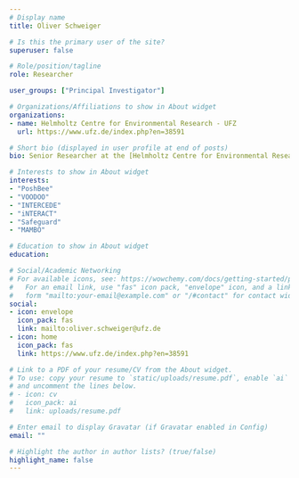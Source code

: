```yaml
---
# Display name
title: Oliver Schweiger

# Is this the primary user of the site?
superuser: false

# Role/position/tagline
role: Researcher

user_groups: ["Principal Investigator"]

# Organizations/Affiliations to show in About widget
organizations:
- name: Helmholtz Centre for Environmental Research - UFZ
  url: https://www.ufz.de/index.php?en=38591

# Short bio (displayed in user profile at end of posts)
bio: Senior Researcher at the [Helmholtz Centre for Environmental Research (UFZ)](https://www.ufz.de/index.php?en=38591)

# Interests to show in About widget
interests:
- "PoshBee"
- "VOODOO"
- "INTERCEDE"
- "iNTERACT"
- "Safeguard"
- "MAMBO"

# Education to show in About widget
education: 

# Social/Academic Networking
# For available icons, see: https://wowchemy.com/docs/getting-started/page-builder/#icons
#   For an email link, use "fas" icon pack, "envelope" icon, and a link in the
#   form "mailto:your-email@example.com" or "/#contact" for contact widget.
social:
- icon: envelope
  icon_pack: fas
  link: mailto:oliver.schweiger@ufz.de
- icon: home
  icon_pack: fas
  link: https://www.ufz.de/index.php?en=38591

# Link to a PDF of your resume/CV from the About widget.
# To use: copy your resume to `static/uploads/resume.pdf`, enable `ai` icons in `params.toml`,
# and uncomment the lines below.
# - icon: cv
#   icon_pack: ai
#   link: uploads/resume.pdf

# Enter email to display Gravatar (if Gravatar enabled in Config)
email: ""

# Highlight the author in author lists? (true/false)
highlight_name: false
---
```

